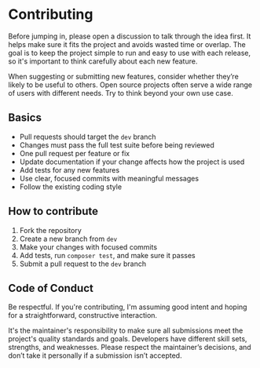 # Contributing

Before jumping in, please open a discussion to talk through the idea first. It helps make sure it fits the project and avoids wasted time or overlap. The goal is to keep the project simple to run and easy to use with each release, so it's important to think carefully about each new feature.

When suggesting or submitting new features, consider whether they’re likely to be useful to others. Open source projects often serve a wide range of users with different needs. Try to think beyond your own use case.

## Basics

- Pull requests should target the `dev` branch
- Changes must pass the full test suite before being reviewed
- One pull request per feature or fix
- Update documentation if your change affects how the project is used
- Add tests for any new features
- Use clear, focused commits with meaningful messages
- Follow the existing coding style

## How to contribute

1. Fork the repository
2. Create a new branch from `dev`
3. Make your changes with focused commits
4. Add tests, run `composer test`, and make sure it passes
5. Submit a pull request to the `dev` branch

## Code of Conduct

Be respectful. If you're contributing, I'm assuming good intent and hoping for a straightforward, constructive interaction.

It's the maintainer's responsibility to make sure all submissions meet the project's quality standards and goals. Developers have different skill sets, strengths, and weaknesses. Please respect the maintainer’s decisions, and don’t take it personally if a submission isn’t accepted.
